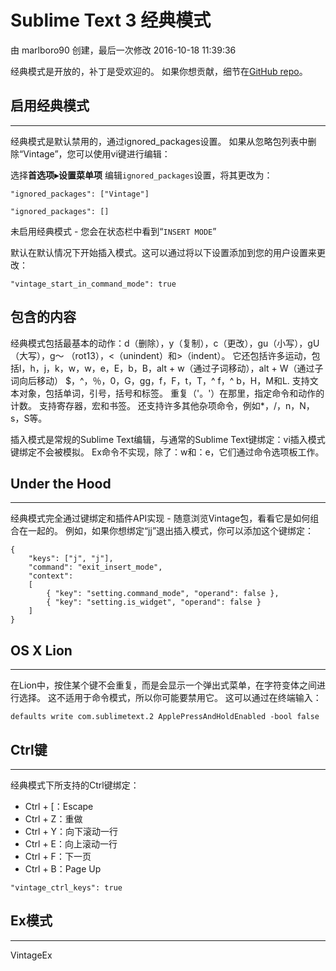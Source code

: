 # Sublime Text 3 经典模式

由 marlboro90 创建，最后一次修改 2016-10-18 11:39:36

经典模式是开放的，补丁是受欢迎的。 如果你想贡献，细节在[GitHub repo](https://github.com/sublimehq/Vintage)。

## 启用经典模式

------

经典模式是默认禁用的，通过ignored_packages设置。 如果从忽略包列表中删除“Vintage”，您可以使用vi键进行编辑：

选择**首选项▸设置菜单项**
编辑`ignored_packages`设置，将其更改为：

```
"ignored_packages": ["Vintage"]

```

```
"ignored_packages": []

```

未启用经典模式 - 您会在状态栏中看到“`INSERT MODE`”

默认在默认情况下开始插入模式。这可以通过将以下设置添加到您的用户设置来更改：

```
"vintage_start_in_command_mode": true

```

## 包含的内容

经典模式包括最基本的动作：d（删除），y（复制），c（更改），gu（小写），gU（大写），g〜 （rot13），<（unindent）和>（indent）。
它还包括许多运动，包括l，h，j，k，w，w，e，E，b，B，alt + w（通过子词移动），alt + W（通过子词向后移动） $，^，％，0，G，gg，f，F，t，T，^ f，^ b，H，M和L.
支持文本对象，包括单词，引号，括号和标签。
重复（'。'）在那里，指定命令和动作的计数。 支持寄存器，宏和书签。 还支持许多其他杂项命令，例如*，/，n，N，s，S等。

插入模式是常规的Sublime Text编辑，与通常的Sublime Text键绑定：vi插入模式键绑定不会被模拟。
Ex命令不实现，除了：w和：e，它们通过命令选项板工作。

## Under the Hood

------

经典模式完全通过键绑定和插件API实现 - 随意浏览Vintage包，看看它是如何组合在一起的。 例如，如果你想绑定“jj”退出插入模式，你可以添加这个键绑定：

```
{
    "keys": ["j", "j"],
    "command": "exit_insert_mode",
    "context":
    [
        { "key": "setting.command_mode", "operand": false },
        { "key": "setting.is_widget", "operand": false }
    ]
}

```

## OS X Lion

------

在Lion中，按住某个键不会重复，而是会显示一个弹出式菜单，在字符变体之间进行选择。 这不适用于命令模式，所以你可能要禁用它。 这可以通过在终端输入：

```
defaults write com.sublimetext.2 ApplePressAndHoldEnabled -bool false

```

## 

## Ctrl键

------

经典模式下所支持的Ctrl键绑定：

- Ctrl + [：Escape
- Ctrl + Z：重做
- Ctrl + Y：向下滚动一行
- Ctrl + E：向上滚动一行
- Ctrl + F：下一页
- Ctrl + B：Page Up

```
"vintage_ctrl_keys": true

```

## Ex模式

------

VintageEx